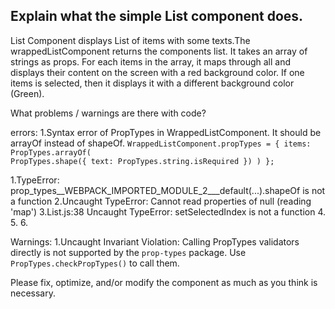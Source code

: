 <h2>Explain what the simple List component does.</h2>
<p>List Component displays List of items with some texts.The wrappedListComponent returns the components list. It takes an array  of strings as props. For each items in the array, it maps through all and displays their content on the screen with a red background color. If one items is selected, then it displays it with a different background color (Green).
 

What problems / warnings are there with code?

errors:
1.Syntax error of PropTypes in WrappedListComponent. It should be arrayOf instead of shapeOf.
<code>WrappedListComponent.propTypes = {
    items: PropTypes.arrayOf(
        PropTypes.shape({
            text: PropTypes.string.isRequired
        })
    )
};</code>


1.TypeError: prop_types__WEBPACK_IMPORTED_MODULE_2___default(...).shapeOf is not a function
2.Uncaught TypeError: Cannot read properties of null (reading 'map')
3.List.js:38 Uncaught TypeError: setSelectedIndex is not a function
4.
5.
6.




Warnings:
1.Uncaught Invariant Violation: Calling PropTypes validators directly is not supported by the `prop-types` package. Use `PropTypes.checkPropTypes()` to call them.


Please fix, optimize, and/or modify the component as much as you think is necessary.